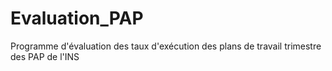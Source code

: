 # Evaluation_PAP
Programme d'évaluation des taux d'exécution des plans de travail trimestre des PAP de l'INS
